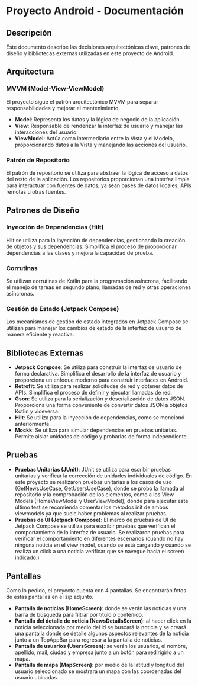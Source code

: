﻿# Proyecto Android - Documentación

## Descripción
Este documento describe las decisiones arquitectónicas clave, patrones de diseño y bibliotecas externas utilizadas en este proyecto de Android.

## Arquitectura

### MVVM (Model-View-ViewModel)
El proyecto sigue el patrón arquitectónico MVVM para separar responsabilidades y mejorar el mantenimiento.

- **Model**: Representa los datos y la lógica de negocio de la aplicación.
- **View**: Responsable de renderizar la interfaz de usuario y manejar las interacciones del usuario.
- **ViewModel**: Actúa como intermediario entre la Vista y el Modelo, proporcionando datos a la Vista y manejando las acciones del usuario.

### Patrón de Repositorio
El patrón de repositorio se utiliza para abstraer la lógica de acceso a datos del resto de la aplicación. Los repositorios proporcionan una interfaz limpia para interactuar con fuentes de datos, ya sean bases de datos locales, APIs remotas u otras fuentes.

## Patrones de Diseño

### Inyección de Dependencias (Hilt)
Hilt se utiliza para la inyección de dependencias, gestionando la creación de objetos y sus dependencias. Simplifica el proceso de proporcionar dependencias a las clases y mejora la capacidad de prueba.

### Corrutinas
Se utilizan corrutinas de Kotlin para la programación asíncrona, facilitando el manejo de tareas en segundo plano, llamadas de red y otras operaciones asíncronas.

### Gestión de Estado (Jetpack Compose)
Los mecanismos de gestión de estado integrados en Jetpack Compose se utilizan para manejar los cambios de estado de la interfaz de usuario de manera eficiente y reactiva.

## Bibliotecas Externas

- **Jetpack Compose**: Se utiliza para construir la interfaz de usuario de forma declarativa. Simplifica el desarrollo de la interfaz de usuario y proporciona un enfoque moderno para construir interfaces en Android.
- **Retrofit**: Se utiliza para realizar solicitudes de red y obtener datos de APIs. Simplifica el proceso de definir y ejecutar llamadas de red.
- **Gson**: Se utiliza para la serialización y deserialización de datos JSON. Proporciona una forma conveniente de convertir datos JSON a objetos Kotlin y viceversa.
- **Hilt**: Se utiliza para la inyección de dependencias, como se mencionó anteriormente.
- **Mockk**: Se utiliza para simular dependencias en pruebas unitarias. Permite aislar unidades de código y probarlas de forma independiente.

## Pruebas

- **Pruebas Unitarias (JUnit)**: JUnit se utiliza para escribir pruebas unitarias y verificar la corrección de unidades individuales de código. En este proyecto se realizaron pruebas unitarias a los casos de uso (GetNewsUseCase, GetUsersUseCase), donde se probó la llamada al repositorio y la comprobación de los elementos, como a los View Models (HomeViewModel y UserViewModel), donde para ejecutar este último test se recomienda comentar los métodos init de ambos viewmodels ya que suele haber problemas al realizar pruebas.
- **Pruebas de UI (Jetpack Compose)**: El marco de pruebas de UI de Jetpack Compose se utiliza para escribir pruebas que verifican el comportamiento de la interfaz de usuario. Se realizaron pruebas para verificar el comportamiento en diferentes escenarios (cuando no hay ninguna noticia en el view model, cuando se está cargando y cuando se realiza un click a una noticia verificar que se navegue hacia el screen indicado.)

## Pantallas
Como lo pedido, el proyecto cuenta con 4 pantallas. Se encontrarán fotos de estas pantallas en el zip adjunto.
-  **Pantalla de noticias (HomeScreen)**: donde se verán las noticias y una barra de búsqueda para filtrar por título o contenido.
-  **Pantalla del detalle de noticia (NewsDetailsScreen)**: al hacer click en la noticia seleccionada por medio del id se buscará la noticia y se creará una pantalla donde se detalle algunos aspectos relevantes de la noticia junto a un TopAppBar para regresar a la pantalla de noticias.
-  **Pantalla de usuarios (UsersScreen)**: se verán los usuarios, el nombre, apellido, mail, ciudad y empresa junto a un botón para redirigirlo a un mapa.
-  **Pantalla de mapa (MapScreen)**: por medio de la latitud y longitud del usuario seleccionado se mostrará un mapa con las coordenadas del usuario ubicadas.
